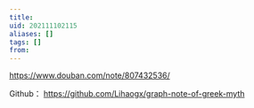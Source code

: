 ```yaml
---
title: 
uid: 202111102115
aliases: []
tags: []
from: 
---
```

https://www.douban.com/note/807432536/

Github： https://github.com/Lihaogx/graph-note-of-greek-myth